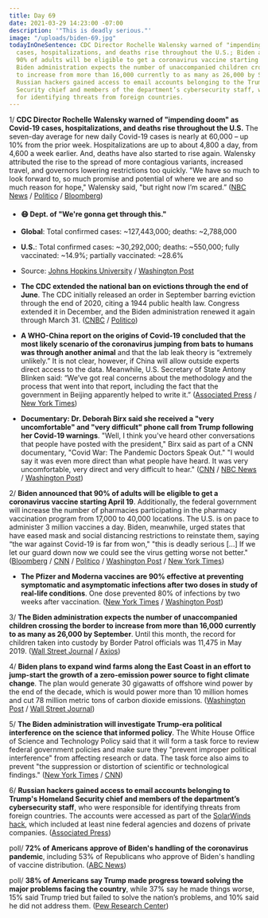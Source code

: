 ```yaml
---
title: Day 69
date: 2021-03-29 14:23:00 -07:00
description: '"This is deadly serious."'
image: "/uploads/biden-69.jpg"
todayInOneSentence: CDC Director Rochelle Walensky warned of "impending doom" as Covid-19
  cases, hospitalizations, and deaths rise throughout the U.S.; Biden announced that
  90% of adults will be eligible to get a coronavirus vaccine starting April 19; the
  Biden administration expects the number of unaccompanied children crossing the border
  to increase from more than 16,000 currently to as many as 26,000 by September; and
  Russian hackers gained access to email accounts belonging to the Trump's Homeland
  Security chief and members of the department’s cybersecurity staff, who were responsible
  for identifying threats from foreign countries.
---
```


1/ **CDC Director Rochelle Walensky warned of "impending doom" as Covid-19 cases, hospitalizations, and deaths rise throughout the U.S.** The seven-day average for new daily Covid-19 cases is nearly at 60,000 – up 10% from the prior week. Hospitalizations are up to about 4,800 a day, from 4,600 a week earlier. And, deaths  have also started to rise again. Walensky attributed the rise to the spread of more contagious variants, increased travel, and governors lowering restrictions too quickly. "We have so much to look forward to, so much promise and potential of where we are and so much reason for hope," Walensky said, "but right now I’m scared.” ([NBC News](https://www.nbcnews.com/politics/white-house/cdc-director-warns-impending-doom-covid-cases-rise-n1262355) / [Politico](https://www.politico.com/news/2021/03/29/cdc-chief-covid-cases-surge-478340) / [Bloomberg](https://www.bloomberg.com/news/articles/2021-03-29/cdc-chief-warns-of-impending-doom-as-covid-cases-deaths-rise?sref=MIBMEEoj))

* #### 😷 Dept. of "We're gonna get through this."

* **Global**: Total confirmed cases: \~127,443,000; deaths: \~2,788,000

* **U.S.**: Total confirmed cases: \~30,292,000; deaths: \~550,000; fully vaccinated: \~14.9%; partially vaccinated: \~28.6%

* Source: [Johns Hopkins University](https://coronavirus.jhu.edu/map.html) / [Washington Post](https://www.washingtonpost.com/graphics/2020/health/covid-vaccine-states-distribution-doses/)

* **The CDC extended the national ban on evictions through the end of June**. The CDC initially released an order in September barring eviction through the end of 2020, citing a 1944 public health law. Congress extended it in December, and the Biden administration renewed it again through March 31. ([CNBC](https://www.cnbc.com/2021/03/29/cdc-will-extend-national-ban-on-evictions-ban-through-end-of-june-.html) / [Politico](https://www.politico.com/news/2021/03/29/cdc-extend-eviction-ban-june-30-478332))

* **A WHO-China report on the origins of Covid-19 concluded that the most likely scenario of the coronavirus jumping from bats to humans was through another animal** and that the lab leak theory is “extremely unlikely.” It is not clear, however, if China will allow outside experts direct access to the data. Meanwhile, U.S. Secretary of State Antony Blinken said: “We’ve got real concerns about the methodology and the process that went into that report, including the fact that the government in Beijing apparently helped to write it.” ([Associated Press](https://apnews.com/article/who-report-animals-source-covid-19-coronavirus-8a839c179c330c56fa46a763b7286a7f) / [New York Times](https://www.nytimes.com/live/2021/03/29/world/covid-vaccine-coronavirus-cases/coronavirus-bats-who-china))

* **Documentary: Dr. Deborah Birx said she received a "very uncomfortable" and "very difficult" phone call from Trump following her Covid-19 warnings**. "Well, I think you've heard other conversations that people have posted with the president," Birx said as part of a CNN documentary, "Covid War: The Pandemic Doctors Speak Out." "I would say it was even more direct than what people have heard. It was very uncomfortable, very direct and very difficult to hear." ([CNN](https://www.cnn.com/2021/03/28/politics/birx-trump-covid-very-uncomfortable-phone-call/index.html) / [NBC News](https://www.nbcnews.com/politics/donald-trump/birx-recalls-very-difficult-call-trump-says-hundreds-thousands-covid-n1262283) / [Washington Post](https://www.washingtonpost.com/politics/2021/03/27/birx-tells-cnn-most-us-covid-deaths-could-have-been-mitigated-after-first-100000/))

2/ **Biden announced that 90% of adults will be eligible to get a coronavirus vaccine starting April 19**. Additionally, the federal government will increase the number of pharmacies participating in the pharmacy vaccination program from 17,000 to 40,000 locations. The U.S. is on pace to administer 3 million vaccines a day. Biden, meanwhile, urged states that have eased mask and social distancing restrictions to reinstate them, saying “the war against Covid-19 is far from won," "this is deadly serious \[...\] If we let our guard down now we could see the virus getting worse not better." ([Bloomberg](https://www.bloomberg.com/news/articles/2021-03-29/biden-to-say-90-of-u-s-adults-eligible-for-shot-in-3-weeks?srnd=premium&sref=MIBMEEoj) / [CNN](https://www.cnn.com/2021/03/29/politics/adults-vaccine-eligible-biden/index.html) / [Politico](https://www.politico.com/news/2021/03/29/biden-increase-pharmacy-vaccination-sites-478369) / [Washington Post](https://www.washingtonpost.com/nation/2021/03/29/coronavirus-covid-live-updates-us/#link-N34XJU5WNFAMZA6L6P6JYZ6S5M) / [New York Times](https://www.nytimes.com/2021/03/29/us/covid-cases-vaccines-eligible.html))

* **The Pfizer and Moderna vaccines are 90% effective at preventing symptomatic and asymptomatic infections after two doses in study of real-life conditions**. One dose prevented 80% of infections by two weeks after vaccination. ([New York Times](https://www.nytimes.com/2021/03/29/world/pfizer-moderna-covid-vaccines-infection.html) / [Washington Post](https://www.washingtonpost.com/health/2021/03/29/vaccine-effective-essential-workers-study/))

3/ **The Biden administration expects the number of unaccompanied children crossing the border to increase from more than 16,000 currently to as many as 26,000 by September**. Until this month, the record for children taken into custody by Border Patrol officials was 11,475 in May 2019. ([Wall Street Journal](https://www.wsj.com/articles/border-crossings-by-migrant-children-to-rise-sharply-according-to-internal-u-s-government-estimates-11616800942) / [Axios](https://www.axios.com/border-crisis-record-number-migrant-kids-89cd0b23-a588-4f01-9547-d6f04b262542.html))

4/ **Biden plans to expand wind farms along the East Coast in an effort to jump-start the growth of a zero-emission power source to fight climate change**. The plan would generate 30 gigawatts of offshore wind power by the end of the decade, which is would power more than 10 million homes and cut 78 million metric tons of carbon dioxide emissions. ([Washington Post](https://www.washingtonpost.com/climate-environment/2021/03/29/biden-wind-power/) / [Wall Street Journal](https://www.wsj.com/articles/biden-to-push-offshore-wind-projects-11617035430?mod=politics_lead_pos6))

5/ **The Biden administration will investigate Trump-era political interference on the science that informed policy**. The White House Office of Science and Technology Policy said that it will form a task force to review federal government policies and make sure they "prevent improper political interference" from affecting research or data. The task force also aims to prevent "the suppression or distortion of scientific or technological findings." ([New York Times](https://www.nytimes.com/2021/03/29/climate/biden-trump-science.html) / [CNN](https://www.cnn.com/2021/03/29/politics/biden-administration-trump-science-political-influence/index.html))

6/ **Russian hackers gained access to email accounts belonging to Trump's Homeland Security chief and members of the department’s cybersecurity staff**, who were responsible for identifying threats from foreign countries. The accounts were accessed as part of the [SolarWinds hack](https://whatthefuckjusthappenedtoday.com/2020/12/15/day-1426/#8-russian-hackers-breached-at-least), which included at least nine federal agencies and dozens of private companies. ([Associated Press](https://apnews.com/article/solarwinds-hack-email-top-dhs-officials-8bcd4a4eb3be1f8f98244766bae70395))

poll/ **72% of Americans approve of Biden's handling of the coronavirus pandemic**, including 53% of Republicans who  approve of Biden's handling of vaccine distribution. ([ABC News](https://abcnews.go.com/Politics/biden-receives-high-marks-covid-19-lags-immigration/story?id=76722985))

poll/ **38% of Americans say Trump made progress toward solving the major problems facing the country**, while 37% say he made things worse, 15% said Trump tried but failed to solve the nation’s problems, and 10% said he did not address them. ([Pew Research Center](https://www.pewresearch.org/fact-tank/2021/03/29/a-partisan-chasm-in-views-of-trumps-legacy/))